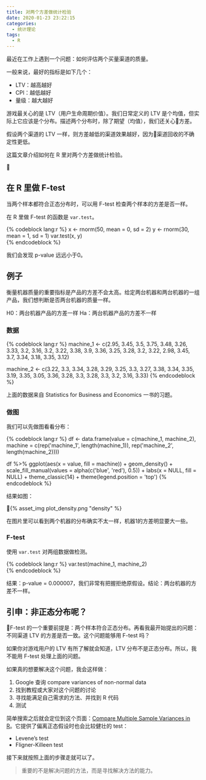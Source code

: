 ```yaml
---
title: 对两个方差做统计检验
date: 2020-01-23 23:22:15
categories:
  - 统计理论
tags:
  - R
---
```


最近在工作上遇到一个问题：如何评估两个买量渠道的质量。

一般来说，最好的指标是如下几个：
- LTV：越高越好
- CPI：越低越好
- 量级：越大越好

游戏最关心的是 LTV（用户生命周期价值）。我们日常定义的 LTV 是个均值，但实际上它应该是个分布。描述两个分布时，除了期望（均值），我们还关心方差。

假设两个渠道的 LTV 一样，则方差越低的渠道效果越好，因为渠道回收的不确定性更低。

这篇文章介绍如何在 R 里对两个方差做统计检验。

<!-- more -->

## 在 R 里做 F-test

当两个样本都符合正态分布时，可以用 F-test 检查两个样本的方差是否一样。

在 R 里做 F-test 的函数是 `var.test`。

{% codeblock lang:r %}
x <- rnorm(50, mean = 0, sd = 2)
y <- rnorm(30, mean = 1, sd = 1)
var.test(x, y)  
{% endcodeblock %}

我们会发现 p-value 远远小于0。

## 例子

衡量机器质量的重要指标是产品的方差不会太高。给定两台机器和两台机器的一组产品，我们想判断是否两台机器的质量一样。

H0：两台机器产品的方差一样
Ha：两台机器产品的方差不一样

### 数据

{% codeblock lang:r %}
machine_1 <- c(2.95, 3.45, 3.5, 3.75, 3.48, 3.26, 3.33, 3.2,
               3.16, 3.2, 3.22, 3.38, 3.9, 3.36,  3.25, 3.28,
               3.2, 3.22, 2.98, 3.45, 3.7, 3.34, 3.18, 3.35, 3.12)

machine_2 <- c(3.22, 3.3, 3.34, 3.28, 3.29, 3.25, 3.3, 3.27,
               3.38, 3.34, 3.35, 3.19, 3.35, 3.05, 3.36, 3.28,
               3.3, 3.28, 3.3, 3.2, 3.16, 3.33)
{% endcodeblock %}

上面的数据来自 Statistics for Business and Economics 一书的习题。

### 做图

我们可以先做图看看分布：

{% codeblock lang:r %}
df <- data.frame(value = c(machine_1, machine_2),
                 machine = c(rep('machine_1', length(machine_1)),
                             rep('machine_2', length(machine_2))))

df %>% ggplot(aes(x = value, fill = machine)) + 
  geom_density() +
  scale_fill_manual(values = alpha(c('blue', 'red'), 0.5)) +
  labs(x = NULL,
       fill = NULL) + 
  theme_classic(14) +
  theme(legend.position = 'top')
{% endcodeblock %}

结果如图：

{% asset_img plot_density.png  "density" %}

在图片里可以看到两个机器的分布确实不太一样，机器1的方差明显要大一些。

### F-test

使用 `var.test` 对两组数据做检测。

{% codeblock lang:r %}
var.test(machine_1, machine_2)  
{% endcodeblock %}

结果：p-value = 0.000007，我们非常有把握拒绝原假设。结论：两台机器的方差不一样。

## 引申：非正态分布呢？

F-test 的一个重要前提是：两个样本符合正态分布。再看我最开始提出的问题：不同渠道 LTV 的方差是否一致。这个问题能够用 F-test 吗？

如果你对游戏用户的 LTV 有所了解就会知道，LTV 分布不是正态分布。所以，我不能用 F-test 处理上面的问题。

如果真的想要解决这个问题，我会这样做：
1. Google 查询 compare variances of non-normal data
2. 找到教程或大家对这个问题的讨论
3. 寻找能满足自己需求的方法、并找到 R 代码
4. 测试

简单搜索之后就会定位到这个页面：[Compare Multiple Sample Variances in R](http://www.sthda.com/english/wiki/compare-multiple-sample-variances-in-r#statistical-tests-for-comparing-variances)。它提供了偏离正态假设时也会比较健壮的 test：
- Levene’s test
- Fligner-Killeen test

接下来就按照上面的步骤走就可以了。


> 重要的不是解决问题的方法，而是寻找解决方法的能力。

